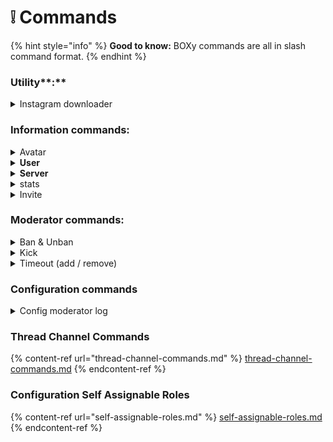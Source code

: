 # ❕ Commands

{% hint style="info" %}
**Good to know:** BOXy commands are all in slash command format.
{% endhint %}

### Utility**:**

<details>

<summary>Instagram downloader</summary>

**Download the post or story from Instagram by sending a link**

`/instagram downloader link:<copy link from instagram>`

* If the file is larger than the 25MB(limit of Discord), it will send a download link

</details>

### **Information commands:**

<details>

<summary>Avatar</summary>

**You can view the avatar and banner of either yourself or another user.**

To view your own avatar

```
/avatar 
```

To view another user's avatar

```
/avatar target:<mention user>
```

</details>

<details>

<summary><strong>User</strong></summary>

**You can view information about yourself or another user. This includes when the account was created, when the account joined the current server, what roles the account has in the current server, and more!**

To view your own user account information

```
/user
```

To view another user's account information

```
/user target:<mention user> 
```

</details>

<details>

<summary><strong>Server</strong></summary>

**You can view information about the current server. This includes the server name, who owns the server, when the server was created, and more!**

```
/server
```

</details>

<details>

<summary>stats</summary>

**You can request some statistics about BOXy. This includes how many servers BOXy is in, how much memory BOXy is using, top server list, and more!**

```
/stats
```

</details>

<details>

<summary>Invite</summary>

**You can view the bot invite link with this code**

```
/invite
```

</details>

### Moderator **commands:**

<details>

<summary>Ban &#x26; Unban</summary>

**You can ban a member from your server. They will not be able to rejoin until they are unbanned. This will log a moderation action. You can also add an optional reason**

Ban a member

```
/ban option:Ban target:<mention user>
```

```
/ban option:Ban target:<mention user> reason:<reason>
```

**You can unban a member. This will log a moderation action. You can also add an optional reason.**

Unban a member

```
/ban option:Unban target:<userID>
```

```
/ban option:Unban target:<userID> reason:<reason>
```

</details>

<details>

<summary>Kick</summary>

**You can kick a member from your server. They will be able to rejoin the server with an invite link. This will log a moderation action. You can also add an optional reason.**

Ban a member

```
/kick target:<mention user>
```

```
/kick target:<mention user> reason:<reason>
```



</details>

<details>

<summary>Timeout (add / remove)</summary>

**you can timeout a member so they cannot type in your channels. This will log a moderation action. You can also add an optional reason and time limit.**

Timeout a member

```
/timeout option:Add target:<mention user> 
```

```
/timeout option:Add target:<mention user> duration:<custom time> reason:<reason>
```

_❕If you don't enter a specific_ duration\_, it will be set on two hours automatically.\_

Remove timeout

```
/timeout option:Remove target:<mention user> 
```

```
/timeout option:Add target:<mention user> reason:<reason>
```

</details>

### Configuration commands

<details>

<summary>Config moderator log</summary>

**you can list all moderation logs for a user. This will include all moderation actions given to them by a human and bot moderator.**

Add moderator log

```
/config server option:Set Moderator log channel channel:<mention channel>
```

Remove moderator log

```
/config server option:Remove Moderator log channel channel:<mention channel>
```

#### change bot prefix:

```
/config bot prefix:<What do you want to change the prefix to?>
```

</details>

### Thread Channel Commands

{% content-ref url="thread-channel-commands.md" %}
[thread-channel-commands.md](thread-channel-commands.md)
{% endcontent-ref %}

### Configuration Self Assignable Roles

{% content-ref url="self-assignable-roles.md" %}
[self-assignable-roles.md](self-assignable-roles.md)
{% endcontent-ref %}
